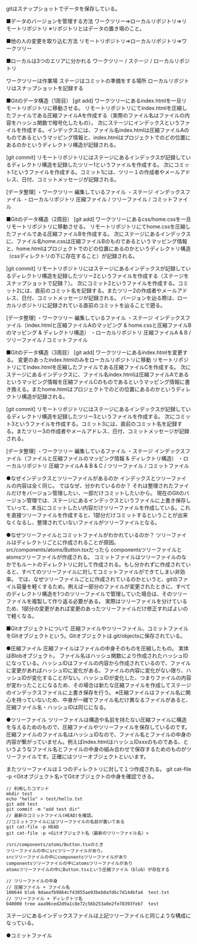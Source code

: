 gitはスナップショットでデータを保存している。

■データのバージョンを管理する方法
ワークツリー⇒ローカルリポジトリ⇒リモートリポジトリ
※リポジトリとはデータの置き場のこと。

■他の人の変更を取り込む方法
リモートリポジトリ⇒ローカルリポジトリ⇒ワークツリー


■ローカルは3つのエリアに分かれる
ワークツリー / ステージ / ローカルリポジトリ

ワークツリーは作業場
ステージはコミットの準備をする場所
ローカルリポジトリはスナップショットを記録する

■Gitのデータ構造（1周目）
[git add]
ワークツリーにあるindex.htmlを一旦リモートリポジトリに移動させる。
リモートリポジトリにてindex.htmlを圧縮したファイルである圧縮ファイルAを作成する（実際のファイル名はファイルの内容をハッシュ関数で暗号化したもの）。
次にステージにインデックスというファイルを作成する。インデックスには、ファイル名index.htmlは圧縮ファイルAのものであるというマッピング情報と、index.htmlはプロジェクトでのどの位置にあるのかというディレクトリ構造が記録される。

[git commit]
リモートリポジトリにはステージにあるインデックスが記録しているディレクトリ構造を記録したツリー1というファイルを作成する。
次にコミット1というファイルを作成する。コミット1には、ツリー１の作成者やメールアドレス、日付、コミットメッセージが記録される。

[データ整理]
・ワークツリー
編集しているファイル
・ステージ
インデックスファイル
・ローカルリポジトリ
圧縮ファイル / ツリーファイル / コミットファイル

■Gitのデータ構造（2周目）
[git add]
ワークツリーにあるcss/home.cssを一旦リモートリポジトリに移動させる。
リモートリポジトリにてhome.cssを圧縮したファイルである圧縮ファイルBを作成する。
次にステージにあるインデックスに、ファイル名home.cssは圧縮ファイルBのものであるというマッピング情報と、home.htmlはプロジェクトでのどの位置にあるのかというディレクトリ構造（cssディレクトリの下に存在すること）が記録される。

[git commit]
リモートリポジトリにはステージにあるインデックスが記録しているディレクトリ構造を記録したツリー2というファイルを作成する（ステージをスナップショットで記録？）。
次にコミット2というファイルを作成する。コミット2には、直前のコミット名を記録する。またツリー2の作成者やメールアドレス、日付、コミットメッセージが記録される。
バージョンを辿る際は、ローカルリポジトリに記録されている直前のコミットを辿ることで遡る。

[データ整理]
・ワークツリー
編集しているファイル
・ステージ
インデックスファイル（index.htmlと圧縮ファイルAのマッピング & home.cssと圧縮ファイルBのマッピング & ディレクトリ構造）
・ローカルリポジトリ
圧縮ファイルA & B / ツリーファイル / コミットファイル


■Gitのデータ構造（3周目）
[git add]
ワークツリーにあるindex.htmlを変更する。
変更のあったindex.htmlのみをローカルリポジトリに移動
リモートリポジトリにてindex.htmlを圧縮したファイルである圧縮ファイルCを作成する。
次にステージにあるインデックスに、ファイル名index.htmlは圧縮ファイルAであるというマッピング情報を圧縮ファイルCのものであるというマッピング情報に書き換える。またhome.htmlはプロジェクトでのどの位置にあるのかというディレクトリ構造が記録される。

[git commit]
リモートリポジトリにはステージにあるインデックスが記録しているディレクトリ構造を記録したツリー3というファイルを作成する。
次にコミット3というファイルを作成する。コミット3には、直前のコミット名を記録する。またツリー3の作成者やメールアドレス、日付、コミットメッセージが記録される。

[データ整理]
・ワークツリー
編集しているファイル
・ステージ
インデックスファイル（ファイルと圧縮ファイルのマッピング情報 & ディレクトリ構造）
・ローカルリポジトリ
圧縮ファイルA & B & C / ツリーファイル / コミットファイル


●なぜインデックスとツリーファイルがあるのか
インデックスとツリーファイルの内容は全く同じ。
ではなぜ、分かれているのか？
それは整理されたファイルだけをバージョン管理したい、一部だけコミットしたいから。
現在のGitのバージョン管理では、ステージにあるインデックスというファイルに上書き保存していって、本当にコミットしたい内容だけツリーファイルを作成している。これを直接ツリーファイルを作成すると、1部分だけコミットするということが出来なくなるし、整理されていないファイルがツリーファイルとなる。

●なぜツリーファイルとコミットファイルがわかれているのか？
ツリーファイルはディレクトリごとに作成されることが原因。
src/components/atoms/Button.tsxだったら
componentsツリーファイルとatomsツリーファイルが作成される。
コミットファイルはツリーファイルのなかでもルートのディレクトリに対して作成される。もし分かれずに作成されていると、すべてのツリーファイルに対してコミットファイルができてしまい非効率。
では、なぜツリーファイルごとに作成されているのかというと、gitのファイル容量を軽くするため。例えば一部分のファイルが変更されたときに、すべてのディレクトリ構造を1つのツリーファイルで管理していた場合は、そのツリーファイルを複製して作り返る必要がある。
実際はツリーファイルを分けているため、1部分の変更があれば変更のあったツリーファイルだけ修正すればよいので軽くなる。

■Gitオブジェクトについて
圧縮ファイルやツリーファイル、コミットファイルをGitオブジェクトという。Gitオブジェクトは.git/objectsに保存されている。

●圧縮ファイル
圧縮ファイルはファイルの中身そのものを圧縮したもの。
実体はBlobオブジェクト。
ファイル名はハッシュ関数により作成されたハッシュIDになっている。ハッシュIDはファイルの内容から作成されているので、ファイルに変更があればハッシュIDに変化がある。ファイルの内容に変化がない限り、ハッシュIDが変化することがない。ハッシュIDが変化した、つまりファイルの内容が変わったことになるため、その場合は新たな圧縮ファイルを作成してステージのインデックスファイルに上書き保存を行う。
※圧縮ファイルはファイル名に関心を持っていないため、中身が一緒でファイル名だけ異なるファイルがあると、圧縮ファイル名・ハッシュIDは同じになる。

●ツリーファイル
ツリーファイルは構造や名前を持たない圧縮ファイルに構造を与えるためのもので、圧縮ファイルやツリーファイルを保存しているのです。
圧縮ファイルのファイル名はハッシュIDなので、ファイル名とファイルの中身の内容が繋がっていません。例えばindex.htmlはハッシュIDxxxのものである、というようなファイル名とファイルの中身の組み合わせで保存するためのものがツリーファイルです。正確にはツリーオブジェクトといいます。

またツリーファイルは１つのディレクトリに対して１つ作成される。
git cat-file -p <Gitオブジェクト名>でGitオブジェクトの中身を確認できる。
```
// 利用したコマンド
mkdir test
echo "hello" > test/hello.txt
git add test
git commit -m "add test dir"
// 最新のコミットファイル(HEAD)を確認。
//コミットファイルにはツリーファイルの名前が書いてある
git cat-file -p HEAD 
git cat-file -p <Gitオブジェクト名（最新のツリーファイル名）>
```
```
/src/components/atoms/Button.tsxのとき
ツリーファイルの中にsrcツリーファイルがあり。
srcツリーファイルの中にcomponentsツリーファイルがあり
componentsツリーファイルの中にatomsツリーファイルがあり
atomsツリーファイルの中にButton.tsxという圧縮ファイル（blob）が存在する
```
```
// ツリーファイルの中身
// 圧縮ファイル + ファイル名
100644 blob 9daeafb9864cf43055ae93beb0afd6c7d144bfa4  test.txt
// ツリーファイル + ディレクトリ名
040000 tree aaa96ced2d9a1c8e72c56b253a0e2fe78393feb7  test
```
ステージにあるインデックスファイルは上記ツリーファイルと同じような構成になっている。

●コミットファイル
